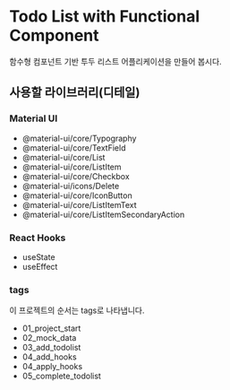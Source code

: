 # Todo List with Functional Component

함수형 컴포넌트 기반 투두 리스트 어플리케이션을 만들어 봅시다.

## 사용할 라이브러리(디테일)

### Material UI

- @material-ui/core/Typography
- @material-ui/core/TextField
- @material-ui/core/List
- @material-ui/core/ListItem
- @material-ui/core/Checkbox
- @material-ui/icons/Delete
- @material-ui/core/IconButton
- @material-ui/core/ListItemText
- @material-ui/core/ListItemSecondaryAction

### React Hooks

- useState
- useEffect

### tags

이 프로젝트의 순서는 tags로 나타냅니다.

- 01_project_start
- 02_mock_data
- 03_add_todolist
- 04_add_hooks
- 04_apply_hooks
- 05_complete_todolist
